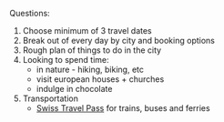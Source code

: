 Questions:

1. Choose minimum of 3 travel dates
2. Break out of every day by city and booking options
3. Rough plan of things to do in the city
4. Looking to spend time:
   - in nature - hiking, biking, etc
   - visit european houses + churches
   - indulge in chocolate
5. Transportation
   - [Swiss Travel Pass](https://www.tripsavvy.com/how-to-use-swiss-trains-swiss-travel-pass-4801828) for trains, buses and ferries
